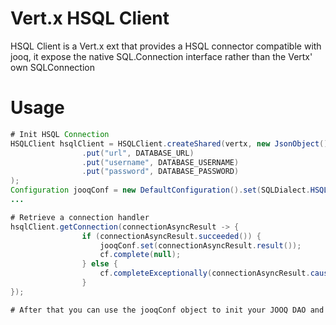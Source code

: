 # Vert.x HSQL Client  
 
HSQL Client is a Vert.x ext that provides a HSQL connector compatible with jooq, it expose the native SQL.Connection interface rather than the Vertx' own SQLConnection

# Usage
```java
# Init HSQL Connection
HSQLClient hsqlClient = HSQLClient.createShared(vertx, new JsonObject()
                .put("url", DATABASE_URL)
                .put("username", DATABASE_USERNAME)
                .put("password", DATABASE_PASSWORD)
);
Configuration jooqConf = new DefaultConfiguration().set(SQLDialect.HSQLDB);
...

# Retrieve a connection handler
hsqlClient.getConnection(connectionAsyncResult -> {
                if (connectionAsyncResult.succeeded()) {
                    jooqConf.set(connectionAsyncResult.result());
                    cf.complete(null);
                } else {
                    cf.completeExceptionally(connectionAsyncResult.cause());
                }
});

# After that you can use the jooqConf object to init your JOOQ DAO and perform your requests normally :) 

```

